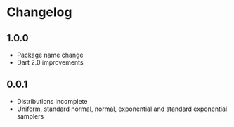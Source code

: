 # Changelog

## 1.0.0

+ Package name change
+ Dart 2.0 improvements

## 0.0.1

- Distributions incomplete
- Uniform, standard normal, normal, exponential and standard exponential
samplers
